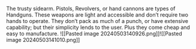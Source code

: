 The trusty sidearm. Pistols, Revolvers, or hand cannons are types of Handguns. These weapons are light and accessible and don’t require two hands to operate. They don’t pack as much of a punch, or have extensive capability; but their simplicity lends to the user. Plus they come cheap and easy to manufacture. 
![[Pasted image 20240503140926.png]]![[Pasted image 20240503141010.png]]
